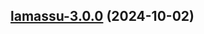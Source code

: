 
<a name="lamassu-3.0.0"></a>
## [lamassu-3.0.0](https://github.com/lamassuiot/lamassu-helm/compare/lamassu-2.7.0...lamassu-3.0.0) (2024-10-02)

